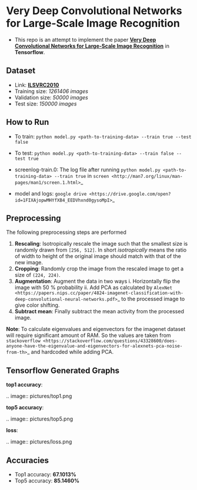 # Very Deep Convolutional Networks for Large-Scale Image Recognition

- This repo is an attempt to implement the paper [**Very Deep Convolutional Networks for Large-Scale Image Recognition**](https://arxiv.org/abs/1409.1556)
in **Tensorflow**. 


## Dataset

- Link: [**ILSVRC2010**](http://www.image-net.org/challenges/LSVRC/2010/download-all-nonpub)
- Training size: *1261406 images*
- Validation size: *50000 images*
- Test size: *150000 images*


## How to Run

- To train: ``python model.py <path-to-training-data> --train true --test false``
- To test: ``python model.py <path-to-training-data> --train false --test true``

- screenlog-train.0: The log file after running ``python model.py <path-to-training-data> --train true`` in `screen <http://man7.org/linux/man-pages/man1/screen.1.html>`_
- model and logs: `google drive <https://drive.google.com/open?id=1FIXAjopwMHYfXB4_EEDVhxnd0gysoMpI>`_

## Preprocessing

The following preprocessing steps are performed

1. **Rescaling**: Isotropically rescale the image such that the smallest size is randomly drawn from ``[256, 512]``. In short *isotropically* means the ratio of width to height of the original image should match with that of the new image.
2. **Cropping**: Randomly crop the image from the rescaled image to get a size of ``(224, 224)``.
3. **Augmentation**: Augment the data in two ways
     i. Horizontally flip the image with 50 % probability
     ii. Add PCA as calculated by `AlexNet <https://papers.nips.cc/paper/4824-imagenet-classification-with-deep-convolutional-neural-networks.pdf>`_ to the processed image to give color shifting.
4. **Subtract mean**: Finally subtract the mean activity from the processed image.

**Note**: To calculate eigenvalues and eigenvectors for the imagenet dataset will require significant amount of RAM. So the values are taken from `stackoverflow <https://stackoverflow.com/questions/43328600/does-anyone-have-the-eigenvalue-and-eigenvectors-for-alexnets-pca-noise-from-th>`_ and hardcoded while adding PCA.

## Tensorflow Generated Graphs

**top1 accuracy**:

.. image:: pictures/top1.png

**top5 accuracy**:

.. image:: pictures/top5.png

**loss**:

.. image:: pictures/loss.png

## Accuracies


 * Top1 accuracy: **67.1013%**
 * Top5 accuracy: **85.1460%**
